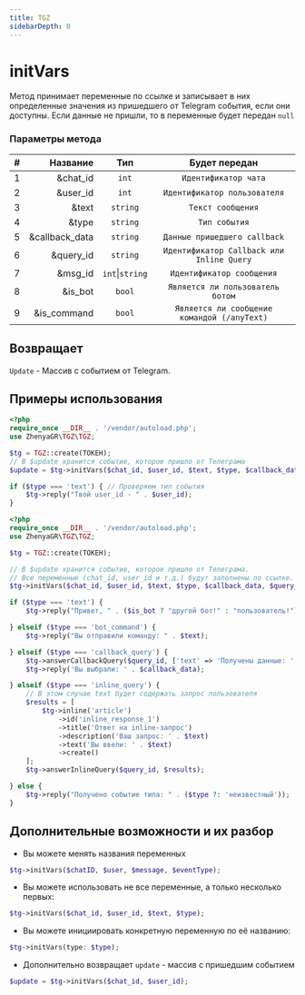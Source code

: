 ```yaml
---
title: TGZ
sidebarDepth: 0
---
```


# initVars
Метод принимает переменные по ссылке и записывает в них определенные значения из пришедшего от Telegram события, если они доступны. Если данные не пришли, то в переменные будет передан `null`

### Параметры метода
| # |       Название |       Тип       |                Будет передан                |
|:-:|---------------:|:---------------:|:-------------------------------------------:|
| 1 |       &chat_id |      `int`      |            `Идентификатор чата`             |
| 2 |       &user_id |      `int`      |        `Идентификатор пользователя`         |
| 3 |          &text |    `string`     |              `Текст сообщения`              |
| 4 |          &type |    `string`     |                `Тип события`                |
| 5 | &callback_data |    `string`     |        `Данные пришедшего callback`         |
| 6 |      &query_id |    `string`     |  `Идентификатор Callback или Inline Query`  |
| 7 |        &msg_id | `int`\|`string` |          `Идентификатор сообщения`          |
| 8 |        &is_bot |     `bool`      |      `Является ли пользователь ботом`       |
| 9 |    &is_command |     `bool`      | `Является ли сообщение командой (/anyText)` |

## Возвращает
`Update` - Массив с событием от Telegram.

## Примеры использования
```php
<?php
require_once __DIR__ . '/vendor/autoload.php';
use ZhenyaGR\TGZ\TGZ;

$tg = TGZ::create(ТОКЕН);
// В $update хранится событие, которое пришло от Телеграма
$update = $tg->initVars($chat_id, $user_id, $text, $type, $callback_data, $query_id, $msg_id, $is_bot, $is_command);

if ($type === 'text') { // Проверяем тип события
    $tg->reply("Твой user_id - " . $user_id);
}
```

```php
<?php
require_once __DIR__ . '/vendor/autoload.php';
use ZhenyaGR\TGZ\TGZ;

$tg = TGZ::create(ТОКЕН);

// В $update хранится событие, которое пришло от Телеграма.
// Все переменные (chat_id, user_id и т.д.) будут заполнены по ссылке.
$tg->initVars($chat_id, $user_id, $text, $type, $callback_data, $query_id, $msg_id, $is_bot, $is_command);

if ($type === 'text') {
    $tg->reply("Привет, " . ($is_bot ? "другой бот!" : "пользователь!") . " Твой ID: " . $user_id . ", текст: " . $text);

} elseif ($type === 'bot_command') {
    $tg->reply("Вы отправили команду: " . $text);

} elseif ($type === 'callback_query') {
    $tg->answerCallbackQuery($query_id, ['text' => 'Получены данные: ' . $callback_data]);
    $tg->reply('Вы выбрали: ' . $callback_data);

} elseif ($type === 'inline_query') {
    // В этом случае text будет содержать запрос пользователя
    $results = [
        $tg->inline('article')
            ->id('inline_response_1')
            ->title('Ответ на inline-запрос')
            ->description('Ваш запрос: ' . $text)
            ->text('Вы ввели: ' . $text)
            ->create()
    ];
    $tg->answerInlineQuery($query_id, $results);

} else {
    $tg->reply("Получено событие типа: " . ($type ?: 'неизвестный'));
}
```

## Дополнительные возможности и их разбор
* Вы можете менять названия переменных
```php
$tg->initVars($chatID, $user, $message, $eventType);
```
* Вы можете использовать не все переменные, а только несколько первых:
```php
$tg->initVars($chat_id, $user_id, $text, $type);
```
* Вы можете инициировать конкретную переменную по её названию:
```php
$tg->initVars(type: $type);
```
* Дополнительно возвращает `update` - массив с пришедшим событием
```php
$update = $tg->initVars($chat_id, $user_id);
```
